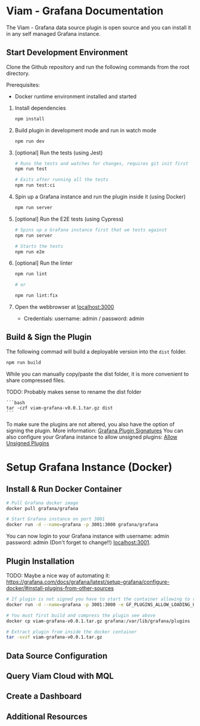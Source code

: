 # Viam - Grafana Documentation

The Viam - Grafana data source plugin is open source and you can install it in any self managed Grafana instance.


## Start Development Environment

Clone the Github repository and run the following commands from the root directory.

Prerequisites:
- Docker runtime environment installed and started

1. Install dependencies

   ```bash
   npm install
   ```

2. Build plugin in development mode and run in watch mode

   ```bash
   npm run dev
   ```
3. [optional] Run the tests (using Jest)

   ```bash
   # Runs the tests and watches for changes, requires git init first
   npm run test

   # Exits after running all the tests
   npm run test:ci
   ```

4. Spin up a Grafana instance and run the plugin inside it (using Docker)

   ```bash
   npm run server
   ```

5. [optional] Run the E2E tests (using Cypress)

   ```bash
   # Spins up a Grafana instance first that we tests against
   npm run server

   # Starts the tests
   npm run e2e
   ```

6. [optional] Run the linter

   ```bash
   npm run lint

   # or

   npm run lint:fix
   ```

7. Open the webbrowser at [localhost:3000](http://localhost:3000) 
    - Credentials: username: admin / password: admin


## Build & Sign the Plugin

The following commad will build a deployable version into the `dist` folder.

   ```bash
   npm run build
   ```

While you can manually copy/paste the dist folder, it is more convenient to share compressed files.

TODO: Probably makes sense to rename the dist folder

    ```bash
    tar -czf viam-grafana-v0.0.1.tar.gz dist
    ```

To make sure the plugins are not altered, you also have the option of signing the plugin.
More information: [Grafana Plugin Signatures](https://grafana.com/docs/grafana/latest/administration/plugin-management/#plugin-signatures)
You can also configure your Grafana instance to allow unsigned plugins: [Allow Unsigned Plugins](https://grafana.com/docs/grafana/latest/administration/plugin-management/#allow-unsigned-plugins)

# Setup Grafana Instance (Docker)

## Install & Run Docker Container

```bash
# Pull Grafana docker image
docker pull grafana/grafana

# Start Grafana instance on port 3001
docker run -d --name=grafana -p 3001:3000 grafana/grafana
```

You can now login to your Grafana instance with username: admin password: admin (Don't forget to change!!) [localhost:3001](http://localhost:3001).



## Plugin Installation

TODO: Maybe a nice way of automating it: https://grafana.com/docs/grafana/latest/setup-grafana/configure-docker/#install-plugins-from-other-sources

```bash
# If plugin is not signed you have to start the container allowing to run unsigned plugins
docker run -d --name=grafana -p 3001:3000 -e GF_PLUGINS_ALLOW_LOADING_UNSIGNED_PLUGINS=viam-viam-datasource grafana/grafana

# You must first build and compress the plugin see above
docker cp viam-grafana-v0.0.1.tar.gz grafana:/var/lib/grafana/plugins

# Extract plugin from inside the docker container
tar -xvzf viam-grafana-v0.0.1.tar.gz
```

## Data Source Configuration


## Query Viam Cloud with MQL


## Create a Dashboard


## Additional Resources


